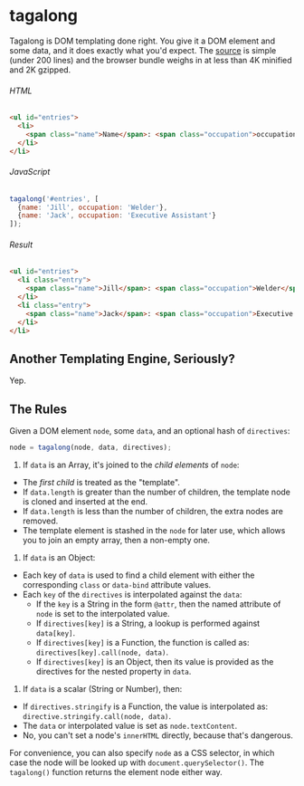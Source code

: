 # tagalong
Tagalong is DOM templating done right. You give it a DOM element
and some data, and it does exactly what you'd expect. The
[source](index.js) is simple (under 200 lines) and the browser
bundle weighs in at less than 4K minified and 2K gzipped.

###### HTML
```html
<ul id="entries">
  <li>
    <span class="name">Name</span>: <span class="occupation">occupation</span>
  </li>
</li>
```

###### JavaScript
```js
tagalong('#entries', [
  {name: 'Jill', occupation: 'Welder'},
  {name: 'Jack', occupation: 'Executive Assistant'}
]);
```

###### Result
```html
<ul id="entries">
  <li class="entry">
    <span class="name">Jill</span>: <span class="occupation">Welder</span>
  </li>
  <li class="entry">
    <span class="name">Jack</span>: <span class="occupation">Executive Assistant</span>
  </li>
</li>
```

## Another Templating Engine, Seriously?
Yep.

## The Rules
Given a DOM element `node`, some `data`, and an optional hash of `directives`:

```js
node = tagalong(node, data, directives);
```

1. If `data` is an Array, it's joined to the *child elements* of `node`:
  * The *first child* is treated as the "template".
  * If `data.length` is greater than the number of children, the template node is cloned and inserted at the end.
  * If `data.length` is less than the number of children, the extra nodes are removed.
  * The template element is stashed in the `node` for later use, which allows you to join an empty array, then a non-empty one.
1. If `data` is an Object:
  * Each key of `data` is used to find a child element with either the corresponding `class` or `data-bind` attribute values.
  * Each `key` of the `directives` is interpolated against the `data`:
    * If the `key` is a String in the form `@attr`, then the named attribute of `node` is set to the interpolated value.
    * If `directives[key]` is a String, a lookup is performed against `data[key]`.
    * If `directives[key]` is a Function, the function is called as: `directives[key].call(node, data)`.
    * If `directives[key]` is an Object, then its value is provided as the directives for the nested property in `data`.
1. If `data` is a scalar (String or Number), then:
  * If `directives.stringify` is a Function, the value is interpolated as: `directive.stringify.call(node, data)`.
  * The `data` or interpolated value is set as `node.textContent`.
  * No, you can't set a node's `innerHTML` directly, because that's dangerous.

For convenience, you can also specify `node` as a CSS selector,
in which case the node will be looked up with
`document.querySelector()`. The `tagalong()` function returns the
element node either way.
